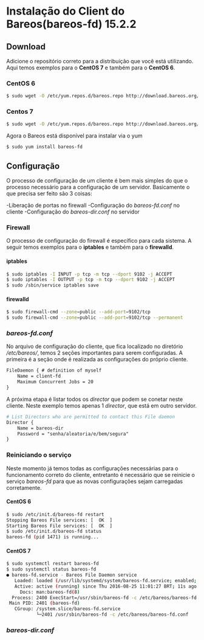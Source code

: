 # Instalação do Client do Bareos(bareos-fd) 15.2.2

## Download

Adicione o repositório correto para a distribuição que
você está utilizando. Aqui temos exemplos para o
**CentOS 7** e também para o **CentOS 6**.

### CentOS 6
```sh
$ sudo wget -O /etc/yum.repos.d/bareos.repo http://download.bareos.org/bareos/release/latest/CentOS_6/bareos.repo 
```

### Centos 7
```sh
$ sudo wget -O /etc/yum.repos.d/bareos.repo http://download.bareos.org/bareos/release/latest/CentOS_7/bareos.repo 
```
Agora o Bareos está disponível para instalar via o yum
```sh
$ sudo yum install bareos-fd
```

## Configuração

O processo de configuração de um cliente é bem mais simples
do que o processo necessário para a configuração de um
servidor. Basicamente o que precisa ser feito são 3 coisas:

-Liberação de portas no firewall
-Configuração do *bareos-fd.conf* no cliente
-Configuração do *bareos-dir.conf* no servidor

### Firewall

O processo de configuração do firewall é específico para
cada sistema. A seguir temos exemplos para o **iptables**
e também para o **firewalld**.


#### **iptables**

```sh
$ sudo iptables -I INPUT -p tcp -m tcp --dport 9102 -j ACCEPT
$ sudo iptables -I OUTPUT -p tcp -m tcp --dport 9102 -j ACCEPT
$ sudo /sbin/service iptables save
```

#### **firewalld**


```sh
$ sudo firewall-cmd --zone=public --add-port=9102/tcp
$ sudo firewall-cmd --zone=public --add-port=9102/tcp --permanent
```

### *bareos-fd.conf*

No arquivo de configuração do cliente, que fica localizado
no diretório */etc/bareos/*, temos 2 seções importantes
para serem configuradas. A primeira é a seção onde é
realizada as configurações do próprio cliente.

```apache
FileDaemon { # definition of myself
    Name = client-fd
    Maximum Concurrent Jobs = 20
}
```

A próxima etapa é listar todos os *director* que podem
se conetar neste cliente. Neste exemplo temos apenas 1
*director*, que está em outro servidor.

```apache
# List Directors who are permitted to contact this File daemon
Director {
    Name = bareos-dir
    Password = "senha/aleatoria/e/bem/segura"
}
```
### Reiniciando o serviço

Neste momento já temos todas as configurações necessárias
para o funcionamento correto do cliente, entretanto 
é necessário que se reinicie o serviço *bareos-fd* para
que as novas configurações sejam carregadas corretamente.

#### CentOS 6

```sh
$ sudo /etc/init.d/bareos-fd restart
Stopping Bareos File services: [  OK  ]
Starting Bareos File services: [  OK  ]
$ sudo /etc/init.d/bareos-fd status
bareos-fd (pid 1471) is running...
```
#### CentOS 7

```sh
$ sudo systemctl restart bareos-fd
$ sudo systemctl status bareos-fd
● bareos-fd.service - Bareos File Daemon service
   Loaded: loaded (/usr/lib/systemd/system/bareos-fd.service; enabled; vendor preset: disabled)
   Active: active (running) since Thu 2016-08-25 11:01:27 BRT; 11s ago
     Docs: man:bareos-fd(8)
  Process: 2400 ExecStart=/usr/sbin/bareos-fd -c /etc/bareos/bareos-fd.conf (code=exited, status=0/SUCCESS)
 Main PID: 2401 (bareos-fd)
   CGroup: /system.slice/bareos-fd.service
           └─2401 /usr/sbin/bareos-fd -c /etc/bareos/bareos-fd.conf
```

### *bareos-dir.conf*


